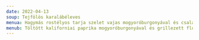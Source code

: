 ```yaml
---
date: 2022-04-13
soup: Tejfölös karalábéleves
menua: Hagymás rostélyos tarja szelet vajas mogyoróburgonyával és csalamádéval
menub: Töltött kaliforniai paprika mogyoróburgonyával és grillezett florin paprikával
---
```


